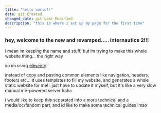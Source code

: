 ```yaml
---
title: "hello world!!"
date: git Created
changed_date: git Last Modified
description: "this is where i set up my page for the first time"
---
```


### hey, welcome to the new and revamped..... internautica 2!!!

i mean im keeping the name and stuff, but im trying to make this whole website thing... the right way

so im using [eleventy](https://www.11ty.dev)!

instead of copy and pasting common elements like navigation, headers, footers etc... it uses templates to fill my website, and generates a whole static website for me! i just have to update it myself, but it's like a very slow manual me-powered server haha

i would like to keep this separated into a more technical and a media/oc/fandom part, and id like to make some technical guides lmao